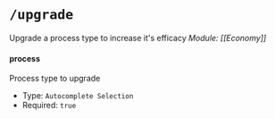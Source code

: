 # `/upgrade`
Upgrade a process type to increase it's efficacy
*Module: [[Economy]]*
#### process
Process type to upgrade
- Type: `Autocomplete Selection`
- Required: `true`